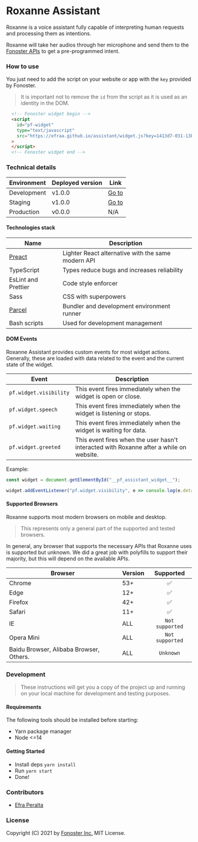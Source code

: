 # Roxanne Assistant

Roxanne is a voice assistant fully capable of interpreting human requests and processing them as intentions.

Roxanne will take her audios through her microphone and send them to the [Fonoster APIs](https://fonoster.com/) to get a pre-programmed intent.

### How to use

You just need to add the script on your website or app with the `key` provided by Fonoster.

> It is important not to remove the `id` from the script as it is used as an identity in the DOM.

```html
  <!-- Fonoster widget begin -->
  <script
    id="pf-widget"
    type="text/javascript"
    src="https://efraa.github.io/assistant/widget.js?key=1413d7-031-13bWa28"
  >
  </script>
  <!-- Fonoster widget end -->
```

### Technical details

| Environment       | Deployed version | Link                                                   |
|-------------------|------------------|--------------------------------------------------------|
| Development       | v1.0.0           | [Go to](http://localhost:3080/)                        |
| Staging           | v1.0.0           | [Go to](https://efraa.github.io/assistant) |
| Production        | v0.0.0           | N/A                                                    |

#### Technologies stack

| Name                                | Description                                                 |
|-------------------------------------|-------------------------------------------------------------|
| [Preact](https://preactjs.com/)     | Lighter React alternative with the same modern API          |
| TypeScript                          | Types reduce bugs and increases reliability                 |
| EsLint and Prettier                 | Code style enforcer                                         |
| Sass                                | CSS with superpowers                                        |
| [Parcel](https://v2.parceljs.org/)  | Bundler and development environment runner                  |
| Bash scripts                        | Used for development management                             |

#### DOM Events

Roxanne Assistant provides custom events for most widget actions. Generally,
these are loaded with data related to the event and the current state of the widget.


| Event                   | Description                                                                             |
|-------------------------|-----------------------------------------------------------------------------------------|
| `pf.widget.visibility`  | This event fires immediately when the widget is open or close.                          |
| `pf.widget.speech`      | This event fires immediately when the widget is listening or stops.                     |
| `pf.widget.waiting`     | This event fires immediately when the widget is waiting for data.                       |
| `pf.widget.greeted`     | This event fires when the user hasn't interacted with Roxanne after a while on website. |

Example:

```javascript
const widget = document.getElementById("__pf_assistant_widget__");

widget.addEventListener("pf.widget.visibility", e => console.log(e.detail));
```

#### Supported Browsers

Roxanne supports most modern browsers on mobile and desktop.

> This represents only a general part of the supported and tested browsers.

In general, any browser that supports the necessary APIs that Roxanne uses
is supported but unknown. We did a great job with polyfills to support
their majority, but this will depend on the available APIs.

| Browser                                       | Version | Supported              |
|-----------------------------------------------|---------|:----------------------:|
| Chrome                                        | 53+     | ✅                     |
| Edge                                          | 12+     | ✅                     |
| Firefox                                       | 42+     | ✅                     |
| Safari                                        | 11+     | ✅                     |
| IE                                            | ALL     | `Not supported`        |
| Opera Mini                                    | ALL     | `Not supported`        |
| Baidu Browser, Alibaba Browser, Others.       | ALL     | `Unknown`              |

### Development

> These instructions will get you a copy of the project up and
> running on your local machine for development and testing purposes.

#### Requirements

The following tools should be installed before starting:

- Yarn package manager
- Node <=14

#### Getting Started

- Install deps `yarn install`
- Run `yarn start`
- Done!

### Contributors

- [Efra Peralta](https://github.com/Efraa)

### License

Copyright (C) 2021 by [Fonoster Inc.](https://fonoster.com/) MIT License.

